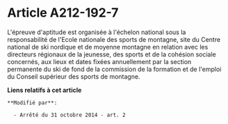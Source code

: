 # Article A212-192-7

L'épreuve d'aptitude est organisée à l'échelon national sous la responsabilité de l'Ecole nationale des sports de montagne,
site du Centre national de ski nordique et de moyenne montagne en relation avec les directeurs régionaux de la jeunesse, des
sports et de la cohésion sociale concernés, aux lieux et dates fixées annuellement par la section permanente du ski de fond
de la commission de la formation et de l'emploi du Conseil supérieur des sports de montagne.

**Liens relatifs à cet article**

	**Modifié par**:

	  - Arrêté du 31 octobre 2014 - art. 2
